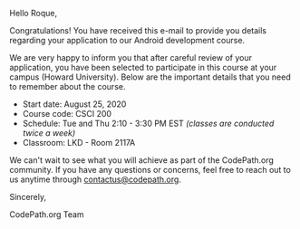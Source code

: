 Hello Roque, 

Congratulations! You have received this e-mail to provide you details regarding your application to our Android development course.

We are very happy to inform you that after careful review of your application, you have been selected to participate in this course at your campus (Howard University). Below are the important details that you need to remember about the course. 

 - Start date: August 25, 2020 
 - Course code: CSCI 200
 - Schedule: Tue and Thu 2:10 - 3:30 PM EST *(classes are conducted twice a week)* 
 - Classroom: LKD - Room 2117A

We can't wait to see what you will achieve as part of the CodePath.org community. If you have any questions or concerns, feel free to reach out to us anytime through contactus@codepath.org. 

Sincerely, 

CodePath.org Team 
